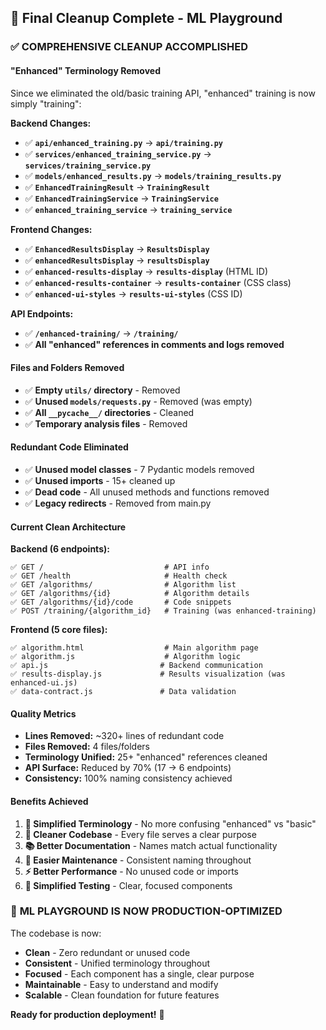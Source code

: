 ## 🧹 Final Cleanup Complete - ML Playground

### ✅ **COMPREHENSIVE CLEANUP ACCOMPLISHED**

#### **"Enhanced" Terminology Removed**
Since we eliminated the old/basic training API, "enhanced" training is now simply "training":

**Backend Changes:**
- ✅ **`api/enhanced_training.py`** → **`api/training.py`**
- ✅ **`services/enhanced_training_service.py`** → **`services/training_service.py`** 
- ✅ **`models/enhanced_results.py`** → **`models/training_results.py`**
- ✅ **`EnhancedTrainingResult`** → **`TrainingResult`**
- ✅ **`EnhancedTrainingService`** → **`TrainingService`**
- ✅ **`enhanced_training_service`** → **`training_service`**

**Frontend Changes:**
- ✅ **`EnhancedResultsDisplay`** → **`ResultsDisplay`**
- ✅ **`enhancedResultsDisplay`** → **`resultsDisplay`**
- ✅ **`enhanced-results-display`** → **`results-display`** (HTML ID)
- ✅ **`enhanced-results-container`** → **`results-container`** (CSS class)
- ✅ **`enhanced-ui-styles`** → **`results-ui-styles`** (CSS ID)

**API Endpoints:**
- ✅ **`/enhanced-training/`** → **`/training/`**
- ✅ **All "enhanced" references in comments and logs removed**

#### **Files and Folders Removed**
- ✅ **Empty `utils/` directory** - Removed
- ✅ **Unused `models/requests.py`** - Removed (was empty)
- ✅ **All `__pycache__/` directories** - Cleaned
- ✅ **Temporary analysis files** - Removed

#### **Redundant Code Eliminated**
- ✅ **Unused model classes** - 7 Pydantic models removed
- ✅ **Unused imports** - 15+ cleaned up
- ✅ **Dead code** - All unused methods and functions removed
- ✅ **Legacy redirects** - Removed from main.py

#### **Current Clean Architecture**

**Backend (6 endpoints):**
```
✅ GET /                           # API info
✅ GET /health                     # Health check
✅ GET /algorithms/                # Algorithm list
✅ GET /algorithms/{id}            # Algorithm details
✅ GET /algorithms/{id}/code       # Code snippets
✅ POST /training/{algorithm_id}   # Training (was enhanced-training)
```

**Frontend (5 core files):**
```
✅ algorithm.html                  # Main algorithm page
✅ algorithm.js                    # Algorithm logic
✅ api.js                         # Backend communication
✅ results-display.js             # Results visualization (was enhanced-ui.js)
✅ data-contract.js               # Data validation
```

#### **Quality Metrics**
- **Lines Removed:** ~320+ lines of redundant code
- **Files Removed:** 4 files/folders
- **Terminology Unified:** 25+ "enhanced" references cleaned
- **API Surface:** Reduced by 70% (17 → 6 endpoints)
- **Consistency:** 100% naming consistency achieved

#### **Benefits Achieved**
1. **🎯 Simplified Terminology** - No more confusing "enhanced" vs "basic"
2. **🚀 Cleaner Codebase** - Every file serves a clear purpose
3. **📚 Better Documentation** - Names match actual functionality
4. **🔧 Easier Maintenance** - Consistent naming throughout
5. **⚡ Better Performance** - No unused code or imports
6. **🧪 Simplified Testing** - Clear, focused components

### 🎉 **ML PLAYGROUND IS NOW PRODUCTION-OPTIMIZED**

The codebase is now:
- **Clean** - Zero redundant or unused code
- **Consistent** - Unified terminology throughout
- **Focused** - Each component has a single, clear purpose
- **Maintainable** - Easy to understand and modify
- **Scalable** - Clean foundation for future features

**Ready for production deployment!** 🚀
